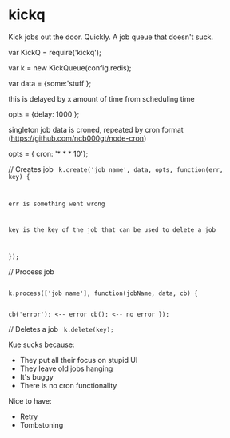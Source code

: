 kickq
=====
Kick jobs out the door. Quickly.
A job queue that doesn't suck.


var KickQ = require('kickq');

var k = new KickQueue(config.redis);

var data = {some:'stuff'};

this is delayed by x amount of time from scheduling time

opts = {delay: 1000 };

singleton job data is croned, repeated by cron format (https://github.com/ncb000gt/node-cron)

opts = { cron: '* * * 10'};

// Creates job
<code>
k.create('job name', data, opts, function(err, key) {

  err is something went wrong
  
  key is the key of the job that can be used to delete a job
  
});
</code>

// Process job

<code>
k.process(['job name'], function(jobName, data, cb) {

  cb('error'); <-- error
  cb(); <-- no error
});
</code>

// Deletes a job
<code>
k.delete(key);
</code>

Kue sucks because:
* They put all their focus on stupid UI
* They leave old jobs hanging
* It's buggy
* There is no cron functionality


Nice to have:
* Retry
* Tombstoning
